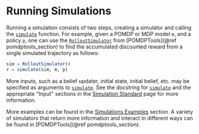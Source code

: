 # Running Simulations

Running a simulation consists of two steps, creating a simulator and calling the [`simulate`](@ref) function. For example, given a POMDP or MDP model `m`, and a policy `p`, one can use the [`RolloutSimulator`](@ref) from [POMDPTools](@ref pomdptools_section) to find the accumulated discounted reward from a single simulated trajectory as follows:

```julia
sim = RolloutSimulator()
r = simulate(sim, m, p)
```

More inputs, such as a belief updater, initial state, initial belief, etc. may be specified as arguments to [`simulate`](@ref). See the docstring for [`simulate`](@ref) and the appropriate "Input" sections in the [Simulation Standard](@ref) page for more information.

More examples can be found in the [Simulations Examples](@ref) section. A variety of simulators that return more information and interact in different ways can be found in [POMDPTools](@ref pomdptools_section).
